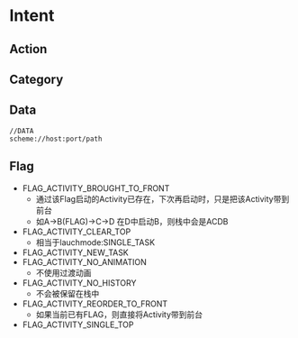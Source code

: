 # Intent #

## Action ##
## Category ##

## Data ##


    //DATA
    scheme://host:port/path

## Flag ##
- FLAG_ACTIVITY_BROUGHT_TO_FRONT
    - 通过该Flag启动的Activity已存在，下次再启动时，只是把该Activity带到前台
    - 如A→B(FLAG)→C→D  在D中启动B，则栈中会是ACDB
- FLAG_ACTIVITY_CLEAR_TOP
    - 相当于lauchmode:SINGLE_TASK
- FLAG_ACTIVITY_NEW_TASK
- FLAG_ACTIVITY_NO_ANIMATION
    - 不使用过渡动画
- FLAG_ACTIVITY_NO_HISTORY
    - 不会被保留在栈中
- FLAG_ACTIVITY_REORDER_TO_FRONT
    - 如果当前已有FLAG，则直接将Activity带到前台
- FLAG_ACTIVITY_SINGLE_TOP